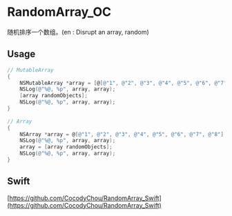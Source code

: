 # RandomArray_OC
随机排序一个数组。(en : Disrupt an array, random)

## Usage
``` Objective-C
// MutableArray
{
	NSMutableArray *array = [@[@"1", @"2", @"3", @"4", @"5", @"6", @"7", @"8"] mutableCopy];
	NSLog(@"%@, %p", array, array);
	[array randomObjects];
	NSLog(@"%@, %p", array, array);
}
	
// Array
{
	NSArray *array = @[@"1", @"2", @"3", @"4", @"5", @"6", @"7", @"8"];
	NSLog(@"%@, %p", array, array);
	array = [array randomObjects];
	NSLog(@"%@, %p", array, array);
}
```

## Swift
[https://github.com/CocodyChou/RandomArray_Swift](https://github.com/CocodyChou/RandomArray_Swift)